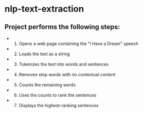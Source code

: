 # nlp-text-extraction

## Project performs the following steps:

- 1. Opens a web page containing the "I Have a Dream" speech
- 2. Loads the text as a string
- 3. Tokenizes the text into words and sentences
- 4. Removes stop words with no contextual content
- 5. Counts the remaining words
- 6. Uses the counts to rank the sentences
- 7. Displays the highest-ranking sentences
